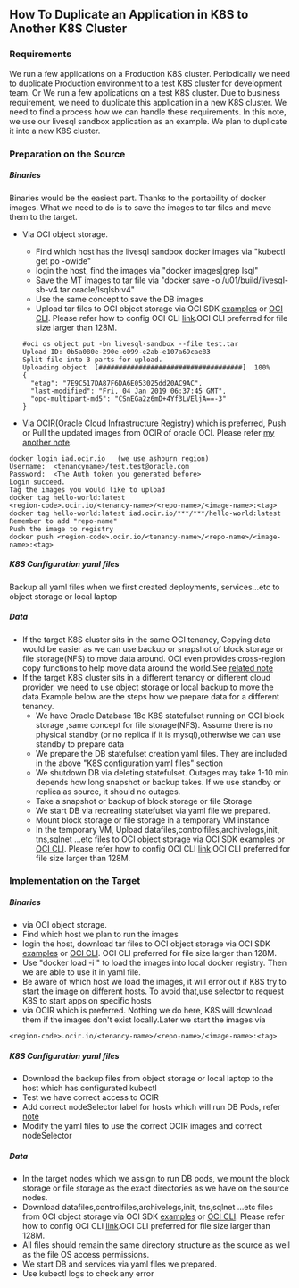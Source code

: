 ## How To Duplicate an Application in K8S to Another K8S Cluster
### Requirements
We run a few applications on a Production K8S cluster. Periodically we need to duplicate Production environment to a test K8S cluster for development team.
Or We run a few applications on a test K8S cluster. Due to business requirement, we need to duplicate this application in a new K8S cluster.
We need to find a process how we can handle these requirements. In this note, we use our livesql sandbox application as an example. We plan to duplicate it  into a new K8S cluster.

### Preparation on the Source
##### Binaries
Binaries would be the easiest part. Thanks to the portability of docker images. What we need to do is to save the images to tar files and move them to the target.
* Via OCI object storage.
  * Find which host has the livesql sandbox docker images via "kubectl get po -owide"
  * login the host, find the images via "docker images|grep lsql"
  * Save the MT images to tar file via "docker save -o /u01/build/livesql-sb-v4.tar  oracle/lsqlsb:v4"
  * Use the same concept to save the DB images
  * Upload tar files to OCI object storage via OCI SDK [examples](https://github.com/HenryXie1/Examples-of-Go-Work-With-Oracle-OCI-Object-Storage) or  [OCI CLI](https://docs.cloud.oracle.com/iaas/Content/API/Concepts/cliconcepts.htm). Please refer how to config OCI CLI [link](https://docs.cloud.oracle.com/iaas/Content/API/SDKDocs/cliconfigure.htm).OCI CLI preferred for file size larger than 128M.
  ```
  #oci os object put -bn livesql-sandbox --file test.tar
  Upload ID: 0b5a080e-290e-e099-e2ab-e107a69cae83
  Split file into 3 parts for upload.
  Uploading object  [####################################]  100%
  {
    "etag": "7E9C517DA87F6DA6E053025dd20AC9AC",
    "last-modified": "Fri, 04 Jan 2019 06:37:45 GMT",
    "opc-multipart-md5": "CSnEGa2z6mD+4Yf3LVEljA==-3"
  }
  ```
 
* Via OCIR(Oracle Cloud Infrastructure Registry) which is preferred, Push or Pull the updated images from OCIR of oracle OCI. Please refer [my another note](https://www.henryxieblogs.com/2018/10/how-to-pushpull-docker-images-into.html).

```
docker login iad.ocir.io   (we use ashburn region)
Username:  <tenancyname>/test.test@oracle.com
Password:  <The Auth token you generated before>
Login succeed.
Tag the images you would like to upload
docker tag hello-world:latest
<region-code>.ocir.io/<tenancy-name>/<repo-name>/<image-name>:<tag>
docker tag hello-world:latest iad.ocir.io/***/***/hello-world:latest
Remember to add "repo-name"
Push the image to registry
docker push <region-code>.ocir.io/<tenancy-name>/<repo-name>/<image-name>:<tag>
```

##### K8S Configuration yaml files
Backup all yaml files when we first created deployments, services...etc to object storage or local laptop
##### Data
* If the target K8S cluster sits in the same OCI tenancy, Copying data would be easier as we can use backup or snapshot of block storage or file storage(NFS) to move data around. OCI even provides cross-region copy functions to help move data around the world.See [related note](https://blogs.oracle.com/cloud-infrastructure/copying-instances-or-images-across-regions)
* If the target K8S cluster sits in a different tenancy or different cloud provider, we need to use object storage or local backup to move the data.Example below are the steps how we prepare data for a different tenancy.
  * We have Oracle Database 18c K8S statefulset running on OCI block storage ,same concept for file storage(NFS). Assume there is no physical standby (or no replica if it is mysql),otherwise we can use standby to prepare data
  * We prepare the DB statefulset creation yaml files. They are included in the above "K8S configuration yaml files" section
  * We shutdown DB via deleting statefulset. Outages may take 1-10 min depends how long snapshot or backup takes. If we use standby or replica as source, it should no outages.
  * Take a snapshot or backup of block storage or file Storage
  * We start DB via recreating statefulset via yaml file we prepared.
  * Mount block storage or file storage in a temporary VM instance
  * In the temporary VM, Upload datafiles,controlfiles,archivelogs,init, tns,sqlnet ...etc files to OCI object storage via OCI SDK [examples](https://github.com/HenryXie1/Examples-of-Go-Work-With-Oracle-OCI-Object-Storage) or  [OCI CLI](https://docs.cloud.oracle.com/iaas/Content/API/Concepts/cliconcepts.htm). Please refer how to config OCI CLI [link](https://docs.cloud.oracle.com/iaas/Content/API/SDKDocs/cliconfigure.htm).OCI CLI preferred for file size larger than 128M.


### Implementation on the Target
##### Binaries
* via OCI object storage.
 * Find which host we plan to run the images
 * login the host, download tar files to OCI object storage via OCI SDK [examples](https://github.com/HenryXie1/Examples-of-Go-Work-With-Oracle-OCI-Object-Storage) or  [OCI CLI](https://docs.cloud.oracle.com/iaas/Content/API/Concepts/cliconcepts.htm). OCI CLI preferred for file size larger than 128M.
 * Use "docker load -i <path to image tar file>" to load the images into local docker registry. Then we are able to use it in yaml file.
 * Be aware of which host we load the images, it will error out if K8S try to start the image on different hosts. To avoid that,use selector to request K8S to start apps on specific hosts
* via OCIR which is preferred. Nothing we do here, K8S will download them if the images don't exist locally.Later we start the images via
```
<region-code>.ocir.io/<tenancy-name>/<repo-name>/<image-name>:<tag>
```

##### K8S Configuration yaml files
* Download the backup files from object storage or local laptop to the host which has configurated kubectl
* Test we have correct access to OCIR
* Add correct nodeSelector label for hosts which will run DB Pods, refer [note](https://www.henryxieblogs.com/2018/12/how-to-move-existing-db-docker.html)
* Modify the yaml files to use the correct OCIR images and correct nodeSelector

##### Data
* In the target nodes which we assign to run DB pods, we mount the block storage or file storage as the exact directories as we have on the source nodes.
* Download datafiles,controlfiles,archivelogs,init, tns,sqlnet ...etc files from  OCI object storage via OCI SDK [examples](https://github.com/HenryXie1/Examples-of-Go-Work-With-Oracle-OCI-Object-Storage) or  [OCI CLI](https://docs.cloud.oracle.com/iaas/Content/API/Concepts/cliconcepts.htm). Please refer how to config OCI CLI [link](https://docs.cloud.oracle.com/iaas/Content/API/SDKDocs/cliconfigure.htm).OCI CLI preferred for file size larger than 128M.
* All files should remain the same directory structure as the source as well as the file OS access permissions.
* We start DB and services via yaml files we prepared.
* Use kubectl logs <pod name> to check any error
